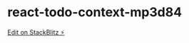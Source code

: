 # react-todo-context-mp3d84

[Edit on StackBlitz ⚡️](https://stackblitz.com/edit/react-todo-context-mp3d84)